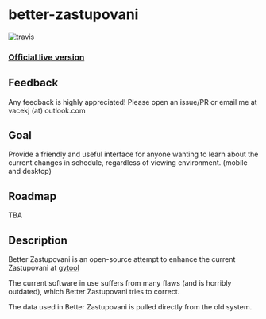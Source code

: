 # better-zastupovani
![travis](https://api.travis-ci.org/JouzaLoL/better-zastupovani.svg)
### [Official live version](https://jouzalol.github.com/better-zastupovani)

## Feedback
Any feedback is highly appreciated! Please open an issue/PR or email me at vacekj (at) outlook.com

## Goal
Provide a friendly and useful interface for anyone wanting to learn about the current changes in schedule, regardless of viewing environment. (mobile and desktop)

## Roadmap

TBA

## Description

Better Zastupovani is an open-source attempt to enhance the current Zastupovani at [gytool](http://suplovani.gytool.cz)

The current software in use suffers from many flaws (and is horribly outdated), which Better Zastupovani tries to correct.

The data used in Better Zastupovani is pulled directly from the old system.